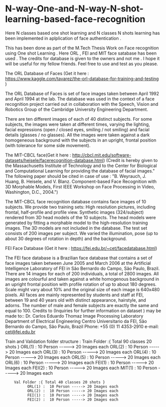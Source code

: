 # N-way-One-and-N-way-N-shot-learning-based-face-recognition
Here N classes based one shot learning and N classes N shots learning has been implemented in  aplplication of face authentication .


This has been done as part of the M.Tech Thesis Work on Face recognition using One shot Learning .  Here ORL , FEI and MIT face satabase has been used . The credits for database is given to the owners and not me . I hope it will be useful for my fellow friends. Feel free to use and test as you please.

The ORL Database of Faces (Get it here : https://www.kaggle.com/tavarez/the-orl-database-for-training-and-testing )

The ORL Database of Faces is set of face images taken between April 1992 and April 1994 at the lab. The database was used in the context of a face recognition project carried out in collaboration with the Speech, Vision and Robotics Group of the Cambridge University Engineering Department.

There are ten different images of each of 40 distinct subjects. For some subjects, the images were taken at different times, varying the lighting, facial expressions (open / closed eyes, smiling / not smiling) and facial details (glasses / no glasses). All the images were taken against a dark homogeneous background with the subjects in an upright, frontal position (with tolerance for some side movement).

The MIT-CBCL face(Get it here : http://cbcl.mit.edu/software-datasets/heisele/facerecognition-database.html)
(Credit is hereby given to the Massachusetts Institute of Technology and to the Center for Biological and Computational Learning for providing the database of facial images." The following paper should be cited in case of use : "B. Weyrauch, J. Huang, B. Heisele, and V. Blanz. Component-based Face Recognition with 3D Morphable Models, First IEEE Workshop on Face Processing in Video, Washington, D.C., 2004.")

The MIT-CBCL face recognition database contains face images of 10 subjects. We provide two training sets:
High resolution pictures, including frontal, half-profile and profile view.
Synthetic images (324/subject) rendered from 3D head models of the 10 subjects. The head models were generated by fitting a morphable model to the high-resolution training images. The 3D models are not included in the database.
The test set consists of 200 images per subject. We varied the illumination, pose (up to about 30 degrees of rotation in depth) and the background.

FEI Face Database (Get it here : https://fei.edu.br/~cet/facedatabase.html)

The FEI face database is a Brazilian face database that contains a set of face images taken between June 2005 and March 2006 at the Artificial Intelligence Laboratory of FEI in São Bernardo do Campo, São Paulo, Brazil. There are 14 images for each of 200 individuals, a total of 2800 images. All images are colourful and taken against a white homogenous background in an upright frontal position with profile rotation of up to about 180 degrees. Scale might vary about 10% and the original size of each image is 640x480 pixels. All faces are mainly represented by students and staff at FEI, between 19 and 40 years old with distinct appearance, hairstyle, and adorns.  The number of male and female subjects are exactly the same and equal to 100.
Credits to (Inquiries for further information on dataset ) may be made to:: Dr. Carlos Eduardo Thomaz
Image Processing Laboratory
Department of Electrical Engineering
Centro Universitario da FEI, São Bernardo do Campo, São Paulo, Brazil
Phone: +55 (0) 11 4353-2910
e-mail: cet@fei.edu.br


Train and Validation folder structure :
        Train Folder :{ Total 90 classes 20 shots }
              ORL(1) :  10 Person -----> 20 Images each 
              ORL(2) :  10 Person -----> 20 Images each
              ORL(3) :  10 Person -----> 20 Images each 
              ORL(4) :  10 Person -----> 20 Images each
              ORL(5) :  10 Person -----> 20 Images each 
              ORL(6) :  10 Person -----> 20 Images each
              FEI(1) :  10 Person -----> 20 Images each 
              FEI(2) :  10 Person -----> 20 Images each
              MIT(1) :  10 Person -----> 20 Images each
              
        Val Folder :{ Total 40 classes 20 shots }
              ORL(1) :  10 Person -----> 20 Images each 
              ORL(2) :  10 Person -----> 20 Images each
              FEI(1) :  10 Person -----> 20 Images each 
              FEI(2) :  10 Person -----> 20 Images each
             
        
         
             
                            
                            
